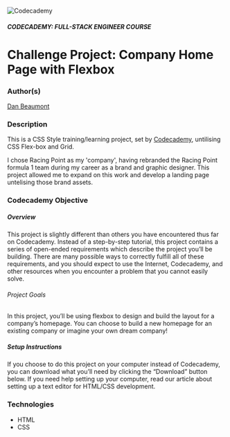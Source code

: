 ![Codecademy](https://www.codecademy.com/favicon.ico)

##### CODECADEMY: FULL-STACK ENGINEER COURSE

Challenge Project: Company Home Page with Flexbox
=================================================

### Author(s)
[Dan Beaumont](https://github.com/BeaumontDan)

### Description

This is a CSS Style training/learning project, set by [Codecademy][codecademy], untilising CSS Flex-box and Grid.

I chose Racing Point as my 'company', having rebranded the Racing Point formula 1 team during my career as a brand and graphic designer. This project allowed me to expand on this work and develop a landing page untelising those brand assets.

### Codecademy Objective

##### Overview

​This project is slightly different than others you have encountered thus far on Codecademy. Instead of a step-by-step tutorial, this project contains a series of open-ended requirements which describe the project you’ll be building. There are many possible ways to correctly fulfill all of these requirements, and you should expect to use the Internet, Codecademy, and other resources when you encounter a problem that you cannot easily solve.​

###### Project Goals

In this project, you’ll be using flexbox to design and build the layout for a company’s homepage. You can choose to build a new homepage for an existing company or imagine your own dream company!​

##### Setup Instructions

If you choose to do this project on your computer instead of Codecademy, you can download what you’ll need by clicking the “Download” button below. If you need help setting up your computer, read our article about setting up a text editor for HTML/CSS development.

### Technologies

- HTML
- CSS


[codecademy]: https://www.codecademy.com/

